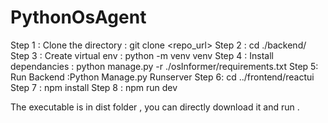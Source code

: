 # PythonOsAgent

Step 1 : Clone the directory 
       : git clone <repo_url>
Step 2 : cd ./backend/
Step 3 : Create virtual env
       : python -m venv venv 
Step 4 : Install dependancies
       : python manage.py -r ./osInformer/requirements.txt
Step 5: Run Backend
      :Python Manage.py Runserver
Step 6: cd ../frontend/reactui
Step 7 : npm install
Step 8 : npm run dev

The executable is in dist folder , you can directly download it and run .
